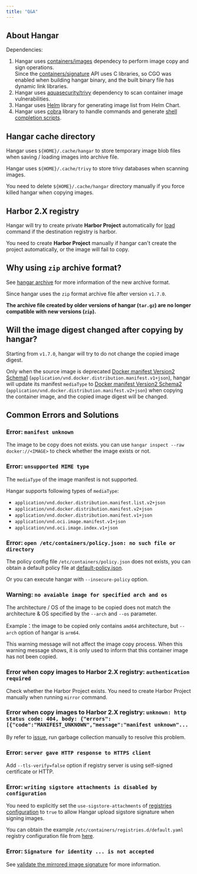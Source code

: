 ```yaml
---
title: "Q&A"
---
```


## About Hangar

Dependencies:

1. Hangar uses [containers/images](https://github.com/containers/image) dependecy to perform image copy and sign operations.<br />
    Since the [containers/signature](https://github.com/containers/signature) API uses C libraries, so CGO was enabled when building hangar binary, and the built binary file has dynamic link libraries.
1. Hangar uses [aquasecurity/trivy](https://github.com/aquasecurity/trivy) dependency to scan container image vulnerabilities.<br />
1. Hangar uses [Helm](https://github.com/helm/helm) library for generating image list from Helm Chart.
1. Hangar uses [cobra](https://github.com/spf13/cobra) library to handle commands and generate [shell completion scripts](/docs/v1.8/advanced/completion).

## Hangar cache directory

Hangar uses `${HOME}/.cache/hangar` to store temporary image blob files when saving / loading images into archive file.

Hangar uses `${HOME}/.cache/trivy` to store trivy databases when scanning images.

You need to delete `${HOME}/.cache/hangar` directory manually if you force killed hangar when copying images.

## Harbor 2.X registry

Hangar will try to create private **Harbor Project** automatically for [load](/docs/v1.8/load/load) command if the destination registry is harbor.

You need to create **Harbor Project** manually if hangar can't create the project automatically, or the image will fail to copy.

## Why using `zip` archive format?

See [hangar archive](/docs/v1.8/archive/specification) for more information of the new archive format.

Since hangar uses the `zip` format archive file after version `v1.7.0`.

**The archive file created by older versions of hangar (`tar.gz`) are no longer compatible with new versions (`zip`).**

## Will the image digest changed after copying by hangar?

Starting from `v1.7.0`, hangar will try to do not change the copied image digest.

Only when the source image is deprecated [Docker manifest Version2 Schema1](https://distribution.github.io/distribution/spec/deprecated-schema-v1/) (`application/vnd.docker.distribution.manifest.v1+json`), hangar will update its manifest `mediaType` to [Docker manifest Version2 Schema2](https://distribution.github.io/distribution/spec/manifest-v2-2/) (`application/vnd.docker.distribution.manifest.v2+json`) when copying the container image, and the copied image digest will be changed.

## Common Errors and Solutions

### Error: `manifest unknown`

The image to be copy does not exists. you can use `hangar inspect --raw docker://<IMAGE>` to check whether the image exists or not.

### Error: `unsupported MIME type`

The `mediaType` of the image manifest is not supported.

Hangar supports following types of `mediaType`:

- `application/vnd.docker.distribution.manifest.list.v2+json`
- `application/vnd.docker.distribution.manifest.v2+json`
- `application/vnd.docker.distribution.manifest.v1+json`
- `application/vnd.oci.image.manifest.v1+json`
- `application/vnd.oci.image.index.v1+json`

### Error: `open /etc/containers/policy.json: no such file or directory`

The policy config file `/etc/containers/policy.json` does not exists, you can obtain a default policy file at [default-policy.json](https://github.com/cnrancher/hangar/blob/main/package/default-policy.json).

Or you can execute hangar with `--insecure-policy` option.

### Warning: `no avaiable image for specified arch and os`

The architecture / OS of the image to be copied does not match the architecture & OS specified by the `--arch` and `--os` parameter.

Example：the image to be copied only contains `amd64` architecture, but `--arch` option of hangar is `arm64`.

This warning message will not affect the image copy process. When this warning message shows, it is only used to inform that this container image has not been copied.

### Error when copy images to Harbor 2.X registry: `authentication required`

Check whether the Harbor Project exists. You need to create Harbor Project manually when running `mirror` command.

### Error when copy images to Harbor 2.X registry: `unknown: http status code: 404, body: {"errors":[{"code":"MANIFEST_UNKNOWN","message":"manifest unknown"...`

By refer to [issue](https://github.com/goharbor/harbor/issues/14902), run garbage collection manually to resolve this problem.

### Error: `server gave HTTP response to HTTPS client`

Add `--tls-verify=false` option if registry server is using self-signed certificate or HTTP.

### Error: `writing sigstore attachments is disabled by configuration`

You need to explicitly set the `use-sigstore-attachments` of [registries configuration](https://github.com/containers/image/blob/main/docs/containers-registries.d.5.md#individual-configuration-sections) to `true` to allow Hangar upload sigstore signature when signing images.

You can obtain the example `/etc/containers/registries.d/default.yaml` registry configuration file from [here](https://github.com/cnrancher/hangar/blob/main/package/registries.d/default.yaml).

### Error: `Signature for identity ... is not accepted`

See [validate the mirrored image signature](/docs/v1.8/sign/validate#validate-the-mirrored-image-signature) for more information.
